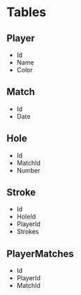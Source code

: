 # Tables

## Player

* Id
* Name
* Color

## Match

* Id
* Date

## Hole

* Id
* MatchId
* Number

## Stroke

* Id
* HoleId
* PlayerId
* Strokes

## PlayerMatches

* Id
* PlayerId
* MatchId
